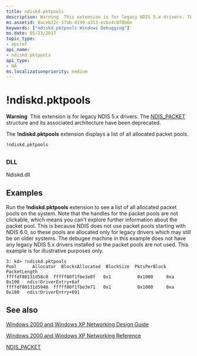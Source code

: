 ```yaml
---
title: ndiskd.pktpools
description: Warning  This extension is for legacy NDIS 5.x drivers. The ndiskd.pktpools extension displays a list of all allocated packet pools.
ms.assetid: 0aceb22c-17ab-4199-a313-ecbc4c8f0b6e
keywords: ["ndiskd.pktpools Windows Debugging"]
ms.date: 05/23/2017
topic_type:
- apiref
api_name:
- ndiskd.pktpools
api_type:
- NA
ms.localizationpriority: medium
---
```


# !ndiskd.pktpools


**Warning**  This extension is for legacy NDIS 5.x drivers. The [NDIS\_PACKET](https://docs.microsoft.com/previous-versions/windows/hardware/network/ff557086(v=vs.85)) structure and its associated architecture have been deprecated.

 

The **!ndiskd.pktpools** extension displays a list of all allocated packet pools.

```console
!ndiskd.pktpools 
```

## <span id="ddk__ndiskd_pktpools_dbg"></span><span id="DDK__NDISKD_PKTPOOLS_DBG"></span>


### <span id="DLL"></span><span id="dll"></span>DLL

Ndiskd.dll

Examples
--------

Run the **!ndiskd.pktpools** extension to see a list of all allocated packet pools on the system. Note that the handles for the packet pools are not clickable, which means you can't explore further information about the packet pool. This is because NDIS does not use packet pools starting with NDIS 6.0, so these pools are allocated only for legacy drivers which may still be on older systems. The debugee machine in this example does not have any legacy NDIS 5.x drivers installed so the packet pools are not used. This example is for illustrative purposes only.

```console
3: kd> !ndiskd.pktpools
Pool      Allocator  BlocksAllocated  BlockSize  PktsPerBlock  PacketLength
ffffdf80131d58c0  fffff80f1fbe3e8f   0x1          0x1000     0xa           0x190   ndis!DriverEntry+6af
ffffdf80131d5940  fffff80f1fbe3e71   0x1          0x1000     0xa           0x180   ndis!DriverEntry+691
```

## <span id="see_also"></span>See also


[Windows 2000 and Windows XP Networking Design Guide](https://docs.microsoft.com/previous-versions/windows/hardware/network/ff565849(v=vs.85))

[Windows 2000 and Windows XP Networking Reference](https://docs.microsoft.com/previous-versions/windows/hardware/network/ff565850(v=vs.85))

[NDIS\_PACKET](https://docs.microsoft.com/previous-versions/windows/hardware/network/ff557086(v=vs.85))

 

 






